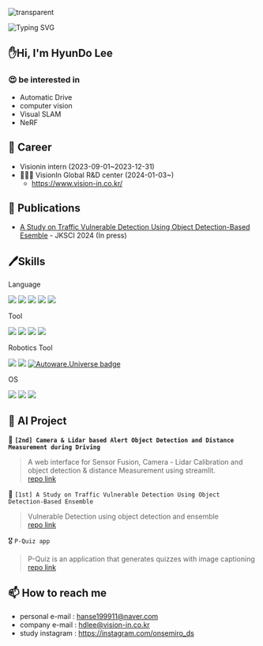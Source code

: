 ![transparent](https://capsule-render.vercel.app/api?type=transparent&fontColor=703ee5&text=hyundo's%20Data%20Story&height=150&fontSize=60&desc=AutoDrive%20SLAM%20computervision&descAlignY=75&descAlign=60)

![Typing SVG](https://readme-typing-svg.demolab.com/?lines=Auto+drive+|+computer+vision;Visual+SLAM+|+NeRF)

## ✋Hi, I'm HyunDo Lee
### 😍 be interested in
  - Automatic Drive
  - computer vision
  - Visual SLAM
  - NeRF

## 💼 Career
- Visionin intern (2023-09-01~2023-12-31)
- 🧑🏻‍💻 VisionIn Global R&D center (2024-01-03~)
  - https://www.vision-in.co.kr/

## 📝 Publications
- [A Study on Traffic Vulnerable Detection Using Object Detection-Based Esemble](https://github.com/onsemiro11/A-Study-on-Traffic-Vulnerable-Detection-Using-Object-Detection-Based-Esemble) - JKSCI 2024 (In press)
## 🖊️Skills

Language

<img src="https://img.shields.io/badge/-C++-000000?style=C++&logo=c%2B%2B&logoColor=white"> <img src="https://img.shields.io/badge/Python-3776AB?style=flat&logo=Python&logoColor=white"/> <img src="https://img.shields.io/badge/Dart-0175C2?style=flat&logo=dart&logoColor=white"/> <img src="https://img.shields.io/badge/R-276DC3?style=flat&logo=R&logoColor=white"/> <img src="https://img.shields.io/badge/flutter-02569B?style=flat&logo=flutter&logoColor=white"> 

Tool

<img src="https://img.shields.io/badge/Docker-2496ED?style=flat&logo=Docker&logoColor=white"/>  <img src="https://img.shields.io/badge/Jupyter-F37626?style=flat&logo=Jupyter&logoColor=white"/> <img src="https://img.shields.io/badge/Visual Studio Code-007ACC?style=flat&logo=Visual Studio Code&logoColor=white"/> <img src="https://img.shields.io/badge/Visual Studio-5C2D91?style=flat&logo=Visual Studio&logoColor=white"/>

Robotics Tool

<img src="https://img.shields.io/badge/ros-noetic?style=flat&logo=ros&logoColor=black"/> <img src="https://img.shields.io/badge/ros2-foxy?style=flat&logo=ros&logoColor=black"/> [![Autoware.Universe badge](https://img.shields.io/badge/Autoware-Universe-blue.svg)](https://www.autoware.Universe)

OS

<img src="https://img.shields.io/badge/mac%20os-000000?style=flat&logo=apple&logoColor=white"/> <img src="https://img.shields.io/badge/linux-FCC624?style=flat&logo=linux&logoColor=black"> <img src="https://img.shields.io/badge/Windows-0078D4?style=flat&logo=Windows&logoColor=black"> 

## 📒 AI Project
🥈 **`[2nd] Camera & Lidar based Alert Object Detection and Distance Measurement during Driving`**
> A web interface for Sensor Fusion, Camera - Lidar Calibration and object detection & distance Measurement using streamlit.\
> [repo link](https://github.com/onsemiro11/-Camera-and-Lidar-based-Alert-Object-Detection-and-Distance-Measurement-during-Driving)

🥇 `[1st] A Study on Traffic Vulnerable Detection Using Object Detection-Based Ensemble`
> Vulnerable Detection using object detection and ensemble\
> [repo link](https://github.com/onsemiro11/A-Study-on-Traffic-Vulnerable-Detection-Using-Object-Detection-Based-Ensemble/tree/main)

🎖️ `P-Quiz app`
> P-Quiz is an application that generates quizzes with image captioning\
> [repo link](https://github.com/onsemiro11/P-Quiz_APP_image_captioning)

## 📫 How to reach me
- personal e-mail : hanse199911@naver.com
- company e-mail : hdlee@vision-in.co.kr
- study instagram : https://instagram.com/onsemiro_ds
